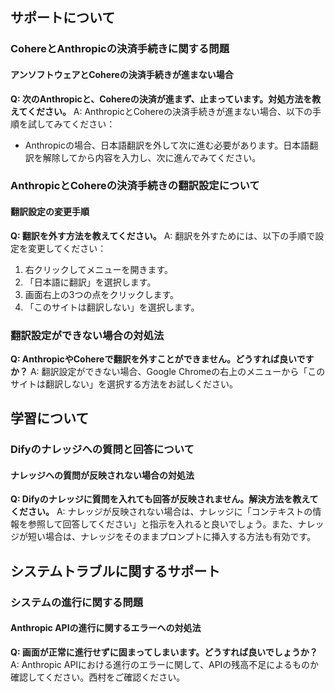 ## サポートについて
### CohereとAnthropicの決済手続きに関する問題
#### アンソフトウェアとCohereの決済手続きが進まない場合

**Q: 次のAnthropicと、Cohereの決済が進まず、止まっています。対処方法を教えてください。**
A: AnthropicとCohereの決済手続きが進まない場合、以下の手順を試してみてください：
- Anthropicの場合、日本語翻訳を外して次に進む必要があります。日本語翻訳を解除してから内容を入力し、次に進んでみてください。

### AnthropicとCohereの決済手続きの翻訳設定について
#### 翻訳設定の変更手順

**Q: 翻訳を外す方法を教えてください。**
A: 翻訳を外すためには、以下の手順で設定を変更してください：
1. 右クリックしてメニューを開きます。
2. 「日本語に翻訳」を選択します。
3. 画面右上の3つの点をクリックします。
4. 「このサイトは翻訳しない」を選択します。

### 翻訳設定ができない場合の対処法
**Q: AnthropicやCohereで翻訳を外すことができません。どうすれば良いですか？**
A: 翻訳設定ができない場合、Google Chromeの右上のメニューから「このサイトは翻訳しない」を選択する方法をお試しください。

## 学習について
### Difyのナレッジへの質問と回答について
#### ナレッジへの質問が反映されない場合の対処法

**Q: Difyのナレッジに質問を入れても回答が反映されません。解決方法を教えてください。**
A: ナレッジが反映されない場合は、ナレッジに「コンテキストの情報を参照して回答してください」と指示を入れると良いでしょう。また、ナレッジが短い場合は、ナレッジをそのままプロンプトに挿入する方法も有効です。

## システムトラブルに関するサポート
### システムの進行に関する問題
#### Anthropic APIの進行に関するエラーへの対処法

**Q: 画面が正常に進行せずに固まってしまいます。どうすれば良いでしょうか？**
A: Anthropic APIにおける進行のエラーに関して、APIの残高不足によるものか確認してください。西村をご確認ください。
